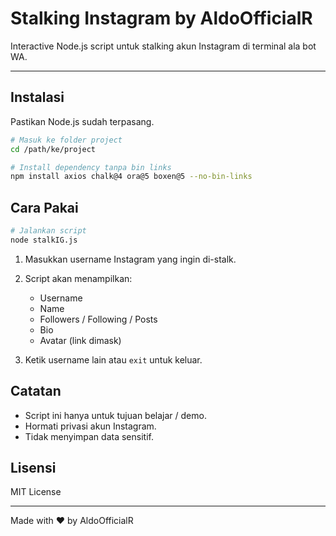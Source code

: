 # Stalking Instagram by AldoOfficialR

Interactive Node.js script untuk stalking akun Instagram di terminal ala bot WA.

---
## Instalasi

Pastikan Node.js sudah terpasang.

```bash
# Masuk ke folder project
cd /path/ke/project

# Install dependency tanpa bin links
npm install axios chalk@4 ora@5 boxen@5 --no-bin-links
```

## Cara Pakai

```bash
# Jalankan script
node stalkIG.js
```

1. Masukkan username Instagram yang ingin di-stalk.
2. Script akan menampilkan:

   * Username
   * Name
   * Followers / Following / Posts
   * Bio
   * Avatar (link dimask)
3. Ketik username lain atau `exit` untuk keluar.

## Catatan

* Script ini hanya untuk tujuan belajar / demo.
* Hormati privasi akun Instagram.
* Tidak menyimpan data sensitif.

## Lisensi

MIT License

---

Made with ♥ by AldoOfficialR
